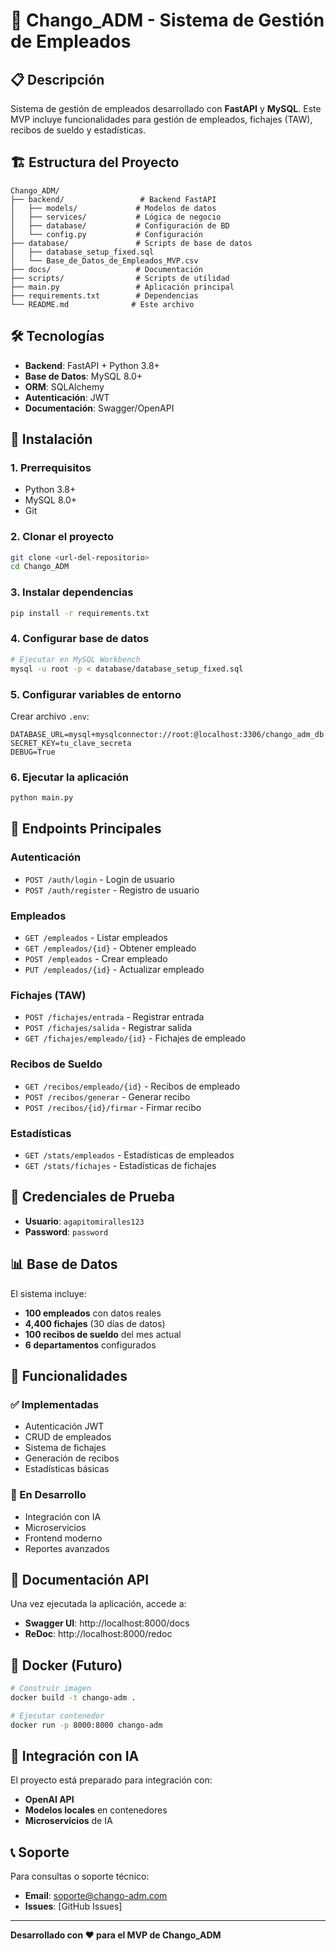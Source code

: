 # 🚀 Chango_ADM - Sistema de Gestión de Empleados

## 📋 Descripción

Sistema de gestión de empleados desarrollado con **FastAPI** y **MySQL**. Este MVP incluye funcionalidades para gestión de empleados, fichajes (TAW), recibos de sueldo y estadísticas.

## 🏗️ Estructura del Proyecto

```
Chango_ADM/
├── backend/                 # Backend FastAPI
│   ├── models/             # Modelos de datos
│   ├── services/           # Lógica de negocio
│   ├── database/           # Configuración de BD
│   └── config.py           # Configuración
├── database/               # Scripts de base de datos
│   ├── database_setup_fixed.sql
│   └── Base_de_Datos_de_Empleados_MVP.csv
├── docs/                   # Documentación
├── scripts/                # Scripts de utilidad
├── main.py                 # Aplicación principal
├── requirements.txt        # Dependencias
└── README.md              # Este archivo
```

## 🛠️ Tecnologías

- **Backend**: FastAPI + Python 3.8+
- **Base de Datos**: MySQL 8.0+
- **ORM**: SQLAlchemy
- **Autenticación**: JWT
- **Documentación**: Swagger/OpenAPI

## 🚀 Instalación

### 1. Prerrequisitos
- Python 3.8+
- MySQL 8.0+
- Git

### 2. Clonar el proyecto
```bash
git clone <url-del-repositorio>
cd Chango_ADM
```

### 3. Instalar dependencias
```bash
pip install -r requirements.txt
```

### 4. Configurar base de datos
```bash
# Ejecutar en MySQL Workbench
mysql -u root -p < database/database_setup_fixed.sql
```

### 5. Configurar variables de entorno
Crear archivo `.env`:
```env
DATABASE_URL=mysql+mysqlconnector://root:@localhost:3306/chango_adm_db
SECRET_KEY=tu_clave_secreta
DEBUG=True
```

### 6. Ejecutar la aplicación
```bash
python main.py
```

## 📱 Endpoints Principales

### Autenticación
- `POST /auth/login` - Login de usuario
- `POST /auth/register` - Registro de usuario

### Empleados
- `GET /empleados` - Listar empleados
- `GET /empleados/{id}` - Obtener empleado
- `POST /empleados` - Crear empleado
- `PUT /empleados/{id}` - Actualizar empleado

### Fichajes (TAW)
- `POST /fichajes/entrada` - Registrar entrada
- `POST /fichajes/salida` - Registrar salida
- `GET /fichajes/empleado/{id}` - Fichajes de empleado

### Recibos de Sueldo
- `GET /recibos/empleado/{id}` - Recibos de empleado
- `POST /recibos/generar` - Generar recibo
- `POST /recibos/{id}/firmar` - Firmar recibo

### Estadísticas
- `GET /stats/empleados` - Estadísticas de empleados
- `GET /stats/fichajes` - Estadísticas de fichajes

## 🔐 Credenciales de Prueba

- **Usuario**: `agapitomiralles123`
- **Password**: `password`

## 📊 Base de Datos

El sistema incluye:
- **100 empleados** con datos reales
- **4,400 fichajes** (30 días de datos)
- **100 recibos de sueldo** del mes actual
- **6 departamentos** configurados

## 🎯 Funcionalidades

### ✅ Implementadas
- Autenticación JWT
- CRUD de empleados
- Sistema de fichajes
- Generación de recibos
- Estadísticas básicas

### 🚧 En Desarrollo
- Integración con IA
- Microservicios
- Frontend moderno
- Reportes avanzados

## 📖 Documentación API

Una vez ejecutada la aplicación, accede a:
- **Swagger UI**: http://localhost:8000/docs
- **ReDoc**: http://localhost:8000/redoc

## 🐳 Docker (Futuro)

```bash
# Construir imagen
docker build -t chango-adm .

# Ejecutar contenedor
docker run -p 8000:8000 chango-adm
```

## 🤖 Integración con IA

El proyecto está preparado para integración con:
- **OpenAI API**
- **Modelos locales** en contenedores
- **Microservicios** de IA

## 📞 Soporte

Para consultas o soporte técnico:
- **Email**: soporte@chango-adm.com
- **Issues**: [GitHub Issues]

---

**Desarrollado con ❤️ para el MVP de Chango_ADM**
